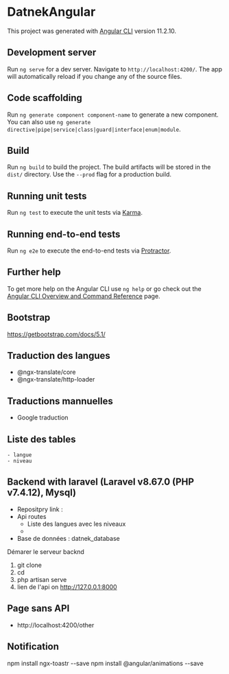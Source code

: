 # DatnekAngular

This project was generated with [Angular CLI](https://github.com/angular/angular-cli) version 11.2.10.

## Development server

Run `ng serve` for a dev server. Navigate to `http://localhost:4200/`. The app will automatically reload if you change any of the source files.

## Code scaffolding

Run `ng generate component component-name` to generate a new component. You can also use `ng generate directive|pipe|service|class|guard|interface|enum|module`.

## Build

Run `ng build` to build the project. The build artifacts will be stored in the `dist/` directory. Use the `--prod` flag for a production build.

## Running unit tests

Run `ng test` to execute the unit tests via [Karma](https://karma-runner.github.io).

## Running end-to-end tests

Run `ng e2e` to execute the end-to-end tests via [Protractor](http://www.protractortest.org/).

## Further help

To get more help on the Angular CLI use `ng help` or go check out the [Angular CLI Overview and Command Reference](https://angular.io/cli) page.

## Bootstrap
https://getbootstrap.com/docs/5.1/

## Traduction des langues
 - @ngx-translate/core
 - @ngx-translate/http-loader

## Traductions mannuelles
 - Google traduction
  
## Liste des tables
    - langue
    - niveau

## Backend with laravel (Laravel v8.67.0 (PHP v7.4.12), Mysql)
 - Repositpry link :
 - Api routes 
   - Liste des langues avec les niveaux
   - 
 - Base de données : datnek_database

Démarer le serveur backnd
 1. git clone
 2. cd 
 3. php artisan serve
 4. lien de l'api on http://127.0.0.1:8000

 ##  Page sans API 
 - http://localhost:4200/other


 ##  Notification 
npm install ngx-toastr --save
npm install @angular/animations --save